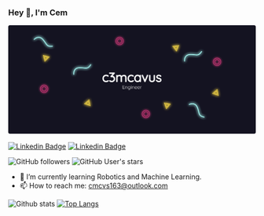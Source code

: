 ### Hey 👋, I'm Cem

![](github_bg.png)

[![Linkedin Badge](https://img.shields.io/badge/-c3mcavus-blue?style=flat-square&logo=Linkedin&logoColor=white&link=https://www.linkedin.com/in/c3mcavus/)](https://www.linkedin.com/in/c3mcavus/) [![Linkedin Badge](https://img.shields.io/badge/-c3mcavus-black?style=flat-square&logo=reddit&logoColor=white&link=https://www.reddit.com/user/c3mcavus)](https://www.reddit.com/user/c3mcavus)   

![GitHub followers](https://img.shields.io/github/followers/c3mcavus) ![GitHub User's stars](https://img.shields.io/github/stars/c3mcavus)

- 🌱 I’m currently learning Robotics and Machine Learning. 
- 📫 How to reach me: cmcvs163@outlook.com 

![Github stats](https://github-readme-stats.vercel.app/api?username=c3mcavus&show_icons=true&theme=radical)                          [![Top Langs](https://github-readme-stats.vercel.app/api/top-langs/?username=c3mcavus&show_icons=true&theme=radical)](https://github.com/anuraghazra/github-readme-stats)








